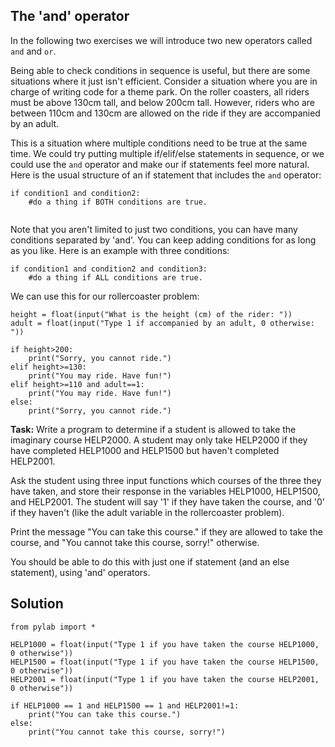 ## The 'and' operator

In the following two exercises we will introduce two new operators called `and` and `or`.

Being able to check conditions in sequence is useful, but there are some situations where it just isn't efficient. Consider a situation where you are in charge of writing code for a theme park. On the roller coasters, all riders must be above 130cm tall, and below 200cm tall. However, riders who are between 110cm and 130cm are allowed on the ride if they are accompanied by an adult.

This is a situation where multiple conditions need to be true at the same time. We could try putting multiple if/elif/else statements in sequence, or we could use the `and` operator and make our if statements feel more natural. Here is the usual structure of an if statement that includes the `and` operator:

```
if condition1 and condition2:
    #do a thing if BOTH conditions are true.
    
```

Note that you aren't limited to just two conditions, you can have many conditions separated by 'and'. You can keep adding conditions for as long as you like. Here is an example with three conditions:

```
if condition1 and condition2 and condition3:
    #do a thing if ALL conditions are true.
```

We can use this for our rollercoaster problem:

```
height = float(input("What is the height (cm) of the rider: "))
adult = float(input("Type 1 if accompanied by an adult, 0 otherwise: "))

if height>200:
    print("Sorry, you cannot ride.")
elif height>=130:
    print("You may ride. Have fun!")
elif height>=110 and adult==1:
    print("You may ride. Have fun!")
else:
    print("Sorry, you cannot ride.")
```

**Task:** Write a program to determine if a student is allowed to take the imaginary course HELP2000. A student may only take HELP2000 if they have completed HELP1000 and HELP1500 but haven't completed HELP2001. 

Ask the student using three input functions which courses of the three they have taken, and store their response in the variables HELP1000, HELP1500, and HELP2001. The student will say '1' if they have taken the course, and '0' if they haven't (like the adult variable in the rollercoaster problem).

Print the message "You can take this course." if they are allowed to take the course, and "You cannot take this course, sorry!" otherwise. 

You should be able to do this with just one if statement (and an else statement), using 'and' operators.

## Solution

````
from pylab import *

HELP1000 = float(input("Type 1 if you have taken the course HELP1000, 0 otherwise"))
HELP1500 = float(input("Type 1 if you have taken the course HELP1500, 0 otherwise"))
HELP2001 = float(input("Type 1 if you have taken the course HELP2001, 0 otherwise"))

if HELP1000 == 1 and HELP1500 == 1 and HELP2001!=1:
    print("You can take this course.")
else:
    print("You cannot take this course, sorry!")
````
